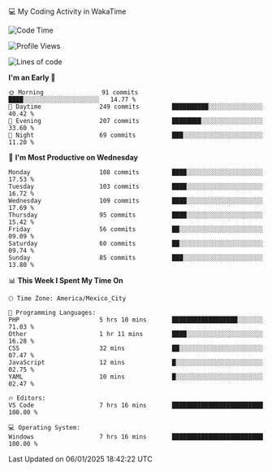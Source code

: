 💻 My Coding Activity in WakaTime
<!--START_SECTION:waka-->
![Code Time](http://img.shields.io/badge/Code%20Time-168%20hrs%2023%20mins-blue)

![Profile Views](http://img.shields.io/badge/Profile%20Views-7-blue)

![Lines of code](https://img.shields.io/badge/From%20Hello%20World%20I%27ve%20Written-1.8%20million%20lines%20of%20code-blue)

**I'm an Early 🐤** 

```text
🌞 Morning                91 commits          ████░░░░░░░░░░░░░░░░░░░░░   14.77 % 
🌆 Daytime                249 commits         ██████████░░░░░░░░░░░░░░░   40.42 % 
🌃 Evening                207 commits         ████████░░░░░░░░░░░░░░░░░   33.60 % 
🌙 Night                  69 commits          ███░░░░░░░░░░░░░░░░░░░░░░   11.20 % 
```
📅 **I'm Most Productive on Wednesday** 

```text
Monday                   108 commits         ████░░░░░░░░░░░░░░░░░░░░░   17.53 % 
Tuesday                  103 commits         ████░░░░░░░░░░░░░░░░░░░░░   16.72 % 
Wednesday                109 commits         ████░░░░░░░░░░░░░░░░░░░░░   17.69 % 
Thursday                 95 commits          ████░░░░░░░░░░░░░░░░░░░░░   15.42 % 
Friday                   56 commits          ██░░░░░░░░░░░░░░░░░░░░░░░   09.09 % 
Saturday                 60 commits          ██░░░░░░░░░░░░░░░░░░░░░░░   09.74 % 
Sunday                   85 commits          ███░░░░░░░░░░░░░░░░░░░░░░   13.80 % 
```


📊 **This Week I Spent My Time On** 

```text
🕑︎ Time Zone: America/Mexico_City

💬 Programming Languages: 
PHP                      5 hrs 10 mins       ██████████████████░░░░░░░   71.03 % 
Other                    1 hr 11 mins        ████░░░░░░░░░░░░░░░░░░░░░   16.28 % 
CSS                      32 mins             ██░░░░░░░░░░░░░░░░░░░░░░░   07.47 % 
JavaScript               12 mins             █░░░░░░░░░░░░░░░░░░░░░░░░   02.75 % 
YAML                     10 mins             █░░░░░░░░░░░░░░░░░░░░░░░░   02.47 % 

🔥 Editors: 
VS Code                  7 hrs 16 mins       █████████████████████████   100.00 % 

💻 Operating System: 
Windows                  7 hrs 16 mins       █████████████████████████   100.00 % 
```


 Last Updated on 06/01/2025 18:42:22 UTC
<!--END_SECTION:waka-->
